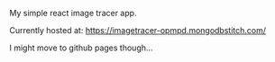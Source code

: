 My simple react image tracer app. 

Currently hosted at: https://imagetracer-opmpd.mongodbstitch.com/

I might move to github pages though...


